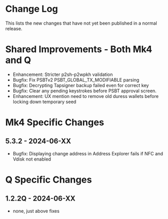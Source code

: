 # Change Log

This lists the new changes that have not yet been published in a normal release.

# Shared Improvements - Both Mk4 and Q

- Enhancement: Stricter p2sh-p2wpkh validation 
- Bugfix: Fix PSBTv2 PSBT_GLOBAL_TX_MODIFIABLE parsing
- Bugfix: Decrypting Tapsigner backup failed even for correct key
- Bugfix: Clear any pending keystrokes before PSBT approval screen.
- Enhancement: UX mention need to remove old duress wallets before locking down temporary seed

# Mk4 Specific Changes

## 5.3.2 - 2024-06-XX

- Bugfix: Displaying change address in Address Explorer fails if NFC and Vdisk not enabled


# Q Specific Changes

## 1.2.2Q - 2024-06-XX

- none, just above fixes


